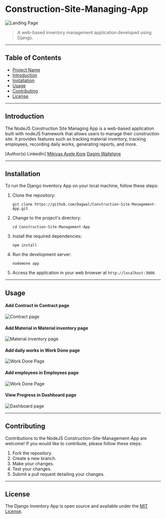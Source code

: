 # Construction-Site-Managing-App

![Landing Page](https://i.imgur.com/bUdZDq7.png)



> A web-based inventory management application developed using Django.

---

## Table of Contents

- [Project Name](#Construction-Site-Managing-App)
- [Introduction](#introduction)
- [Installation](#installation)
- [Usage](#usage)
- [Contributing](#contributing)
- [License](#license)

---

## Introduction

The NodeJS Construction Site Managing App is a web-based application built with nodeJS framework that allows users to manage their construction site. It provides features such as tracking material inventory, tracking employees, recording daily works, generating reports, and more.

[Author(s) LinkedIn]
[Mikiyas Ayele Kore](https://www.linkedin.com/in/mikiyas-ayele)
[Dagim Wallelgne](https://linkedin.com/in/dagim-wallelgne-218860231)

---

## Installation

To run the Django Inventory App on your local machine, follow these steps:

1. Clone the repository:

   ```shell
   git clone https://github.com/Dagwal/Construction-Site-Management-App.git
   ```

2. Change to the project's directory:

   ```shell
   cd Construction-Site-Management-App
   ```


3. Install the required dependencies:

   ```shell
   npm install
   ```

4. Run the development server:

   ```shell
   nodemone app
   ```

5. Access the application in your web browser at `http://localhost:3000`.

---

## Usage


#### Add Contract in Contract page
![Contract page](https://i.imgur.com/4zl58Cv.png)

#### Add Material in Material inventory page
![Material inventory page](https://i.imgur.com/EWpxbqP.png)

#### Add daily works in Work Done page
![Work Done Page](https://i.imgur.com/QyK6jke.png)

#### Add employees in Employees page
![Work Done Page](https://i.imgur.com/uBMuRzh.png)

#### View Progress in Dashboard page
![Dashboard page](https://i.imgur.com/Zjudvrx.png)

---

## Contributing

Contributions to the NodeJS Construction-Site-Management-App are welcome! If you would like to contribute, please follow these steps:

1. Fork the repository.
2. Create a new branch.
3. Make your changes.
4. Test your changes.
5. Submit a pull request detailing your changes.

---


## License

The Django Inventory App is open source and available under the [MIT License](LICENSE).